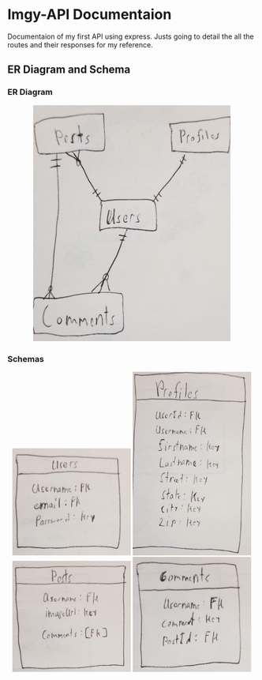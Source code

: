 # Imgy-API Documentaion

Documentaion of my first API using express. Justs going to detail the all the routes and their responses for my reference. 

## ER Diagram and Schema

### ER Diagram
<p align="center">
    <img src="imgy-pics/20190322_233841.jpg", width="400">
</p>


### Schemas
<p align="center">
    <img src="imgy-pics/20190322_233846.jpg", width="240">
    <img src="imgy-pics/20190322_233855.jpg", width="240">
    <img src="imgy-pics/20190322_233900.jpg", width="240">
    <img src="imgy-pics/20190322_233908.jpg", width="240">
</p>
